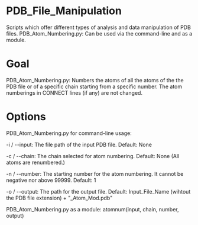 # PDB_File_Manipulation
Scripts which offer different types of analysis and data manipulation of PDB files.
PDB_Atom_Numbering.py: Can be used via the command-line and as a module.

# Goal
PDB_Atom_Numbering.py: Numbers the atoms of all the atoms of the the PDB file or of a specific chain starting from a specific number. The atom numberings in CONNECT lines (if any) are not changed.

# Options
PDB_Atom_Numbering.py for command-line usage:

-i / --input: The file path of the input PDB file. Default: None

-c / --chain: The chain selected for atom numbering. Default: None (All atoms are renumbered.)

-n / --number: The starting number for the atom numbering. It cannot be negative nor above 99999. Default: 1

-o / --output: The path for the output file. Default: Input_File_Name (wihtout the PDB file extension) + "_Atom_Mod.pdb"

PDB_Atom_Numbering.py as a module:
atomnum(input, chain, number, output)
